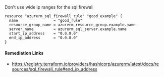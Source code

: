 
Don't use wide ip ranges for the sql firewall

```hcl
resource "azurerm_sql_firewall_rule" "good_example" {
  name                = "good_rule"
  resource_group_name = azurerm_resource_group.example.name
  server_name         = azurerm_sql_server.example.name
  start_ip_address    = "0.0.0.0"
  end_ip_address      = "0.0.0.0"
}
```

#### Remediation Links
 - https://registry.terraform.io/providers/hashicorp/azurerm/latest/docs/resources/sql_firewall_rule#end_ip_address

